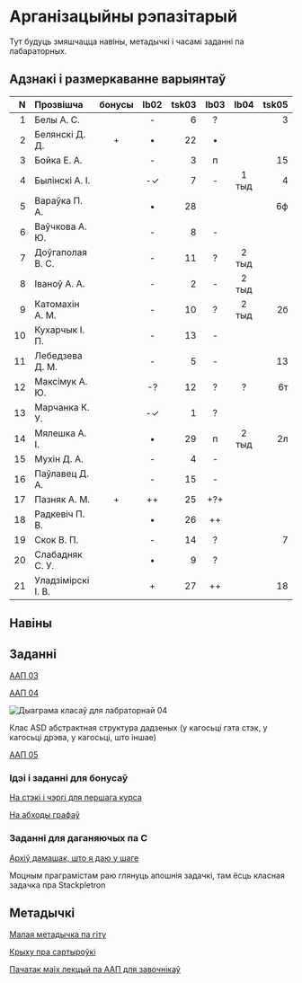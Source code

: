 # Арганізацыйны рэпазітарый

Тут будуць змяшчацца навіны, метадычкі і часамі заданні па лабараторных.

## Адзнакі і размеркаванне варыянтаў


|N  |Прозвішча         |бонусы|lb02|tsk03|lb03|lb04|tsk05|
|--:|:-----------------|:----:|:--:|----:|:--:|:--:|----:|
|  1|Белы А. С.        |      |- | 6|?  |     |3
|  2|Белянскі Д. Д.    |+     |• |22|•  |     |
|  3|Бойка Е. А.       |      |- | 3|п  |     |15
|  4|Былінскі А. І.    |      |-✓| 7|-  |1 тыд|4
|  5|Вараўка П. А.     |      |• |28|   |     |6ф
|  6|Ваўчкова А. Ю.    |      |- | 8|-  |     |
|  7|Доўгаполая В. С.  |      |- |11|?  |2 тыд|
|  8|Іваноў А. А.      |      |- | 2|-  |2 тыд|
|  9|Катомахін А. М.   |      |- |10|?  |2 тыд|2б
| 10|Кухарчык І. П.    |      |- |13|-  |     |
| 11|Лебедзева Д. М.   |      |- | 5|-  |     |13
| 12|Максімук А. Ю.    |      |-?|12|?  |?    |6т
| 13|Марчанка К. У.    |      |-✓| 1|?  |     |
| 14|Мялешка А. І.     |      |• |29|п  |2 тыд|2л
| 15|Мухін Д. А.       |      |- | 4|-  |     |
| 16|Паўлавец Д. А.    |      |- |15|-  |     |
| 17|Пазняк А. М.      |+     |++|25|+?+|     |
| 18|Радкевіч П. В.    |      |• |26|++ |     |
| 19|Скок В. П.        |      |- |14|?  |     |7
| 20|Слабадняк С. У.   |      |• | 9|?  |     |
| 21|Уладзімірскі І. В.|      |+ |27|++ |     |18


## Навіны

## Заданні

[ААП 03](https://github.com/BSU2013gr04Lego/Workflow/releases/download/task03/OOPlb03.pdf)

[ААП 04](https://github.com/BSU2013gr04Lego/Workflow/releases/download/OOP04/OOPlb04.pdf)

![Дыаграма класаў для лабраторнай 04](https://raw.githubusercontent.com/BSU2013gr04Lego/Workflow/master/pimplNVI.png)

Клас ASD абстрактная структура дадзеных (у кагосьці гэта стэк, у кагосьці дрэва, у кагосьці, што іншае)

[ААП 05](https://github.com/BSU2013gr04Lego/Workflow/releases/download/polimorphism/Polimorfizm.pdf)

### Ідэі і заданні для бонусаў

[На стэкі і чэргі для першага курса](https://github.com/BSU2013gr04Lego/Workflow/releases/download/%D0%B1%D0%BE%D0%BD%D1%83%D1%81%D1%8B/StekiCxerhi.pdf)

[На абходы графаў](https://github.com/BSU2013gr04Lego/Workflow/releases/download/%D0%B1%D0%BE%D0%BD%D1%83%D1%81%D1%8B/Obvhody1grup.pdf)

### Заданні для даганяючых па С

[Архіў дамашак, што я даю у шаге](https://github.com/BSU2013gr04Lego/Workflow/releases/download/forNewbie/dzArchive.7z)

Моцным праграмістам раю глянуць апошнія задачкі, там ёсць класная задачка пра Stackpletron

## Метадычкі
[Малая метадычка па гіту](https://github.com/BSU2013gr4Lego/Example/releases/download/gitPdf/AboutGit.pdf)

[Крыху пра сартыроўкі](https://github.com/BSU2013gr04Lego/Workflow/releases/download/%D0%B1%D0%BE%D0%BD%D1%83%D1%81%D1%8B/KSR_SortMasEd1.pdf)

[Пачатак маіх лекцый па ААП для завочнікаў](https://github.com/BSU2013gr04Lego/Workflow/releases/download/forNewbie/LekciiAAP1.pdf)
